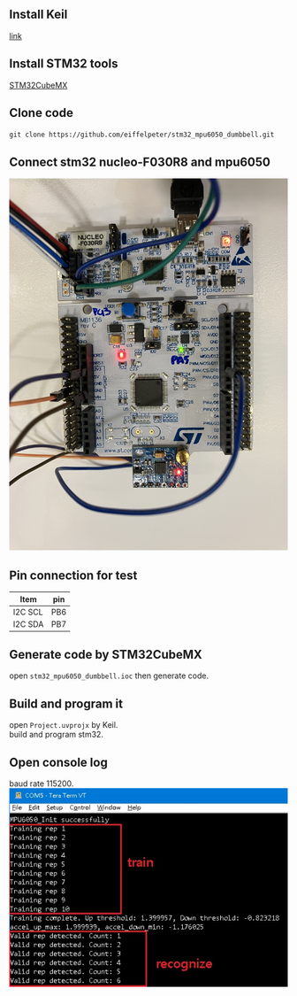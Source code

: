 ## Install Keil
[link](https://www2.keil.com/mdk5)  

## Install STM32 tools
[STM32CubeMX](https://www.st.com/en/development-tools/stm32cubemx.html)  

## Clone code
`git clone https://github.com/eiffelpeter/stm32_mpu6050_dumbbell.git`  


## Connect stm32 nucleo-F030R8 and mpu6050
![IMAGE ALT TEXT HERE](./img/IMG_2681.jpg)  

## Pin connection for test
| Item | pin | 
|---------|-----|
| I2C SCL | PB6 |
| I2C SDA | PB7 |

## Generate code by STM32CubeMX
  open `stm32_mpu6050_dumbbell.ioc` then generate code.  

## Build and program it
  open `Project.uvprojx` by Keil.  
  build and program stm32.  

## Open console log
  baud rate 115200.  
  ![IMAGE ALT TEXT HERE](./img/console_log.jpg)  
